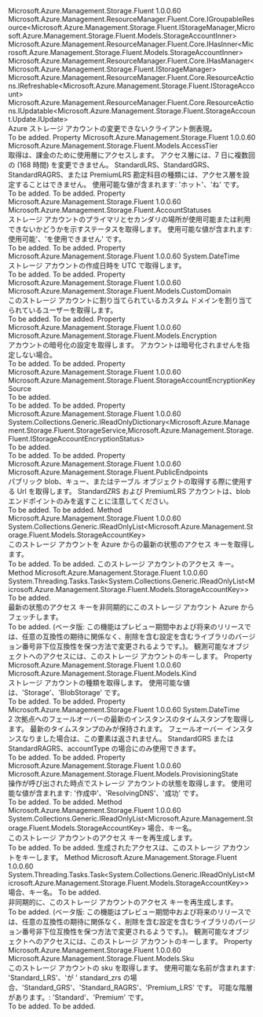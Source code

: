 <Type Name="IStorageAccount" FullName="Microsoft.Azure.Management.Storage.Fluent.IStorageAccount">
  <TypeSignature Language="C#" Value="public interface IStorageAccount : Microsoft.Azure.Management.ResourceManager.Fluent.Core.IGroupableResource&lt;Microsoft.Azure.Management.Storage.Fluent.IStorageManager,Microsoft.Azure.Management.Storage.Fluent.Models.StorageAccountInner&gt;, Microsoft.Azure.Management.ResourceManager.Fluent.Core.IHasInner&lt;Microsoft.Azure.Management.Storage.Fluent.Models.StorageAccountInner&gt;, Microsoft.Azure.Management.ResourceManager.Fluent.Core.IHasManager&lt;Microsoft.Azure.Management.Storage.Fluent.IStorageManager&gt;, Microsoft.Azure.Management.ResourceManager.Fluent.Core.ResourceActions.IRefreshable&lt;Microsoft.Azure.Management.Storage.Fluent.IStorageAccount&gt;, Microsoft.Azure.Management.ResourceManager.Fluent.Core.ResourceActions.IUpdatable&lt;Microsoft.Azure.Management.Storage.Fluent.StorageAccount.Update.IUpdate&gt;" />
  <TypeSignature Language="ILAsm" Value=".class public interface auto ansi abstract IStorageAccount implements class Microsoft.Azure.Management.ResourceManager.Fluent.Core.IGroupableResource`2&lt;class Microsoft.Azure.Management.Storage.Fluent.IStorageManager, class Microsoft.Azure.Management.Storage.Fluent.Models.StorageAccountInner&gt;, class Microsoft.Azure.Management.ResourceManager.Fluent.Core.IHasId, class Microsoft.Azure.Management.ResourceManager.Fluent.Core.IHasInner`1&lt;class Microsoft.Azure.Management.Storage.Fluent.Models.StorageAccountInner&gt;, class Microsoft.Azure.Management.ResourceManager.Fluent.Core.IHasManager`1&lt;class Microsoft.Azure.Management.Storage.Fluent.IStorageManager&gt;, class Microsoft.Azure.Management.ResourceManager.Fluent.Core.IHasName, class Microsoft.Azure.Management.ResourceManager.Fluent.Core.IHasResourceGroup, class Microsoft.Azure.Management.ResourceManager.Fluent.Core.IResource, class Microsoft.Azure.Management.ResourceManager.Fluent.Core.ResourceActions.IIndexable, class Microsoft.Azure.Management.ResourceManager.Fluent.Core.ResourceActions.IRefreshable`1&lt;class Microsoft.Azure.Management.Storage.Fluent.IStorageAccount&gt;, class Microsoft.Azure.Management.ResourceManager.Fluent.Core.ResourceActions.IUpdatable`1&lt;class Microsoft.Azure.Management.Storage.Fluent.StorageAccount.Update.IUpdate&gt;" />
  <TypeSignature Language="DocId" Value="T:Microsoft.Azure.Management.Storage.Fluent.IStorageAccount" />
  <TypeSignature Language="VB.NET" Value="Public Interface IStorageAccount&#xA;Implements IGroupableResource(Of IStorageManager, StorageAccountInner), IHasInner(Of StorageAccountInner), IHasManager(Of IStorageManager), IRefreshable(Of IStorageAccount), IUpdatable(Of IUpdate)" />
  <TypeSignature Language="F#" Value="type IStorageAccount = interface&#xA;    interface IGroupableResource&lt;IStorageManager, StorageAccountInner&gt;&#xA;    interface IResource&#xA;    interface IIndexable&#xA;    interface IHasId&#xA;    interface IHasName&#xA;    interface IHasResourceGroup&#xA;    interface IHasManager&lt;IStorageManager&gt;&#xA;    interface IHasInner&lt;StorageAccountInner&gt;&#xA;    interface IRefreshable&lt;IStorageAccount&gt;&#xA;    interface IUpdatable&lt;IUpdate&gt;" />
  <AssemblyInfo>
    <AssemblyName>Microsoft.Azure.Management.Storage.Fluent</AssemblyName>
    <AssemblyVersion>1.0.0.60</AssemblyVersion>
  </AssemblyInfo>
  <Interfaces>
    <Interface>
      <InterfaceName>Microsoft.Azure.Management.ResourceManager.Fluent.Core.IGroupableResource&lt;Microsoft.Azure.Management.Storage.Fluent.IStorageManager,Microsoft.Azure.Management.Storage.Fluent.Models.StorageAccountInner&gt;</InterfaceName>
    </Interface>
    <Interface>
      <InterfaceName>Microsoft.Azure.Management.ResourceManager.Fluent.Core.IHasInner&lt;Microsoft.Azure.Management.Storage.Fluent.Models.StorageAccountInner&gt;</InterfaceName>
    </Interface>
    <Interface>
      <InterfaceName>Microsoft.Azure.Management.ResourceManager.Fluent.Core.IHasManager&lt;Microsoft.Azure.Management.Storage.Fluent.IStorageManager&gt;</InterfaceName>
    </Interface>
    <Interface>
      <InterfaceName>Microsoft.Azure.Management.ResourceManager.Fluent.Core.ResourceActions.IRefreshable&lt;Microsoft.Azure.Management.Storage.Fluent.IStorageAccount&gt;</InterfaceName>
    </Interface>
    <Interface>
      <InterfaceName>Microsoft.Azure.Management.ResourceManager.Fluent.Core.ResourceActions.IUpdatable&lt;Microsoft.Azure.Management.Storage.Fluent.StorageAccount.Update.IUpdate&gt;</InterfaceName>
    </Interface>
  </Interfaces>
  <Docs>
    <summary>
            Azure ストレージ アカウントの変更できないクライアント側表現。
            </summary>
    <remarks>To be added.</remarks>
  </Docs>
  <Members>
    <Member MemberName="AccessTier">
      <MemberSignature Language="C#" Value="public Microsoft.Azure.Management.Storage.Fluent.Models.AccessTier AccessTier { get; }" />
      <MemberSignature Language="ILAsm" Value=".property instance valuetype Microsoft.Azure.Management.Storage.Fluent.Models.AccessTier AccessTier" />
      <MemberSignature Language="DocId" Value="P:Microsoft.Azure.Management.Storage.Fluent.IStorageAccount.AccessTier" />
      <MemberSignature Language="VB.NET" Value="Public ReadOnly Property AccessTier As AccessTier" />
      <MemberSignature Language="F#" Value="member this.AccessTier : Microsoft.Azure.Management.Storage.Fluent.Models.AccessTier" Usage="Microsoft.Azure.Management.Storage.Fluent.IStorageAccount.AccessTier" />
      <MemberType>Property</MemberType>
      <AssemblyInfo>
        <AssemblyName>Microsoft.Azure.Management.Storage.Fluent</AssemblyName>
        <AssemblyVersion>1.0.0.60</AssemblyVersion>
      </AssemblyInfo>
      <ReturnValue>
        <ReturnType>Microsoft.Azure.Management.Storage.Fluent.Models.AccessTier</ReturnType>
      </ReturnValue>
      <Docs>
        <summary>
            取得は、課金のために使用層にアクセスします。 アクセス層には、7 日に複数回の (168 時間) を変更できません。 StandardLRS、StandardGRS、StandardRAGRS、または PremiumLRS 勘定科目の種類には、アクセス層を設定することはできません。
            使用可能な値が含まれます: 'ホット'、'ね' です。
            </summary>
        <value>To be added.</value>
        <remarks>To be added.</remarks>
      </Docs>
    </Member>
    <Member MemberName="AccountStatuses">
      <MemberSignature Language="C#" Value="public Microsoft.Azure.Management.Storage.Fluent.AccountStatuses AccountStatuses { get; }" />
      <MemberSignature Language="ILAsm" Value=".property instance class Microsoft.Azure.Management.Storage.Fluent.AccountStatuses AccountStatuses" />
      <MemberSignature Language="DocId" Value="P:Microsoft.Azure.Management.Storage.Fluent.IStorageAccount.AccountStatuses" />
      <MemberSignature Language="VB.NET" Value="Public ReadOnly Property AccountStatuses As AccountStatuses" />
      <MemberSignature Language="F#" Value="member this.AccountStatuses : Microsoft.Azure.Management.Storage.Fluent.AccountStatuses" Usage="Microsoft.Azure.Management.Storage.Fluent.IStorageAccount.AccountStatuses" />
      <MemberType>Property</MemberType>
      <AssemblyInfo>
        <AssemblyName>Microsoft.Azure.Management.Storage.Fluent</AssemblyName>
        <AssemblyVersion>1.0.0.60</AssemblyVersion>
      </AssemblyInfo>
      <ReturnValue>
        <ReturnType>Microsoft.Azure.Management.Storage.Fluent.AccountStatuses</ReturnType>
      </ReturnValue>
      <Docs>
        <summary>
            ストレージ アカウントのプライマリとセカンダリの場所が使用可能または利用できないかどうかを示すステータスを取得します。 使用可能な値が含まれます: 使用可能'、'を使用できません' です。
            </summary>
        <value>To be added.</value>
        <remarks>To be added.</remarks>
      </Docs>
    </Member>
    <Member MemberName="CreationTime">
      <MemberSignature Language="C#" Value="public DateTime CreationTime { get; }" />
      <MemberSignature Language="ILAsm" Value=".property instance valuetype System.DateTime CreationTime" />
      <MemberSignature Language="DocId" Value="P:Microsoft.Azure.Management.Storage.Fluent.IStorageAccount.CreationTime" />
      <MemberSignature Language="VB.NET" Value="Public ReadOnly Property CreationTime As DateTime" />
      <MemberSignature Language="F#" Value="member this.CreationTime : DateTime" Usage="Microsoft.Azure.Management.Storage.Fluent.IStorageAccount.CreationTime" />
      <MemberType>Property</MemberType>
      <AssemblyInfo>
        <AssemblyName>Microsoft.Azure.Management.Storage.Fluent</AssemblyName>
        <AssemblyVersion>1.0.0.60</AssemblyVersion>
      </AssemblyInfo>
      <ReturnValue>
        <ReturnType>System.DateTime</ReturnType>
      </ReturnValue>
      <Docs>
        <summary>
            ストレージ アカウントの作成日時を UTC で取得します。
            </summary>
        <value>To be added.</value>
        <remarks>To be added.</remarks>
      </Docs>
    </Member>
    <Member MemberName="CustomDomain">
      <MemberSignature Language="C#" Value="public Microsoft.Azure.Management.Storage.Fluent.Models.CustomDomain CustomDomain { get; }" />
      <MemberSignature Language="ILAsm" Value=".property instance class Microsoft.Azure.Management.Storage.Fluent.Models.CustomDomain CustomDomain" />
      <MemberSignature Language="DocId" Value="P:Microsoft.Azure.Management.Storage.Fluent.IStorageAccount.CustomDomain" />
      <MemberSignature Language="VB.NET" Value="Public ReadOnly Property CustomDomain As CustomDomain" />
      <MemberSignature Language="F#" Value="member this.CustomDomain : Microsoft.Azure.Management.Storage.Fluent.Models.CustomDomain" Usage="Microsoft.Azure.Management.Storage.Fluent.IStorageAccount.CustomDomain" />
      <MemberType>Property</MemberType>
      <AssemblyInfo>
        <AssemblyName>Microsoft.Azure.Management.Storage.Fluent</AssemblyName>
        <AssemblyVersion>1.0.0.60</AssemblyVersion>
      </AssemblyInfo>
      <ReturnValue>
        <ReturnType>Microsoft.Azure.Management.Storage.Fluent.Models.CustomDomain</ReturnType>
      </ReturnValue>
      <Docs>
        <summary>
            このストレージ アカウントに割り当てられているカスタム ドメインを割り当てられているユーザーを取得します。
            </summary>
        <value>To be added.</value>
        <remarks>To be added.</remarks>
      </Docs>
    </Member>
    <Member MemberName="Encryption">
      <MemberSignature Language="C#" Value="public Microsoft.Azure.Management.Storage.Fluent.Models.Encryption Encryption { get; }" />
      <MemberSignature Language="ILAsm" Value=".property instance class Microsoft.Azure.Management.Storage.Fluent.Models.Encryption Encryption" />
      <MemberSignature Language="DocId" Value="P:Microsoft.Azure.Management.Storage.Fluent.IStorageAccount.Encryption" />
      <MemberSignature Language="VB.NET" Value="Public ReadOnly Property Encryption As Encryption" />
      <MemberSignature Language="F#" Value="member this.Encryption : Microsoft.Azure.Management.Storage.Fluent.Models.Encryption" Usage="Microsoft.Azure.Management.Storage.Fluent.IStorageAccount.Encryption" />
      <MemberType>Property</MemberType>
      <AssemblyInfo>
        <AssemblyName>Microsoft.Azure.Management.Storage.Fluent</AssemblyName>
        <AssemblyVersion>1.0.0.60</AssemblyVersion>
      </AssemblyInfo>
      <ReturnValue>
        <ReturnType>Microsoft.Azure.Management.Storage.Fluent.Models.Encryption</ReturnType>
      </ReturnValue>
      <Docs>
        <summary>
            アカウントの暗号化の設定を取得します。 アカウントは暗号化されませんを指定しない場合。
            </summary>
        <value>To be added.</value>
        <remarks>To be added.</remarks>
      </Docs>
    </Member>
    <Member MemberName="EncryptionKeySource">
      <MemberSignature Language="C#" Value="public Microsoft.Azure.Management.Storage.Fluent.StorageAccountEncryptionKeySource EncryptionKeySource { get; }" />
      <MemberSignature Language="ILAsm" Value=".property instance class Microsoft.Azure.Management.Storage.Fluent.StorageAccountEncryptionKeySource EncryptionKeySource" />
      <MemberSignature Language="DocId" Value="P:Microsoft.Azure.Management.Storage.Fluent.IStorageAccount.EncryptionKeySource" />
      <MemberSignature Language="VB.NET" Value="Public ReadOnly Property EncryptionKeySource As StorageAccountEncryptionKeySource" />
      <MemberSignature Language="F#" Value="member this.EncryptionKeySource : Microsoft.Azure.Management.Storage.Fluent.StorageAccountEncryptionKeySource" Usage="Microsoft.Azure.Management.Storage.Fluent.IStorageAccount.EncryptionKeySource" />
      <MemberType>Property</MemberType>
      <AssemblyInfo>
        <AssemblyName>Microsoft.Azure.Management.Storage.Fluent</AssemblyName>
        <AssemblyVersion>1.0.0.60</AssemblyVersion>
      </AssemblyInfo>
      <ReturnValue>
        <ReturnType>Microsoft.Azure.Management.Storage.Fluent.StorageAccountEncryptionKeySource</ReturnType>
      </ReturnValue>
      <Docs>
        <summary>To be added.</summary>
        <value>To be added.</value>
        <remarks>To be added.</remarks>
      </Docs>
    </Member>
    <Member MemberName="EncryptionStatuses">
      <MemberSignature Language="C#" Value="public System.Collections.Generic.IReadOnlyDictionary&lt;Microsoft.Azure.Management.Storage.Fluent.StorageService,Microsoft.Azure.Management.Storage.Fluent.IStorageAccountEncryptionStatus&gt; EncryptionStatuses { get; }" />
      <MemberSignature Language="ILAsm" Value=".property instance class System.Collections.Generic.IReadOnlyDictionary`2&lt;class Microsoft.Azure.Management.Storage.Fluent.StorageService, class Microsoft.Azure.Management.Storage.Fluent.IStorageAccountEncryptionStatus&gt; EncryptionStatuses" />
      <MemberSignature Language="DocId" Value="P:Microsoft.Azure.Management.Storage.Fluent.IStorageAccount.EncryptionStatuses" />
      <MemberSignature Language="VB.NET" Value="Public ReadOnly Property EncryptionStatuses As IReadOnlyDictionary(Of StorageService, IStorageAccountEncryptionStatus)" />
      <MemberSignature Language="F#" Value="member this.EncryptionStatuses : System.Collections.Generic.IReadOnlyDictionary&lt;Microsoft.Azure.Management.Storage.Fluent.StorageService, Microsoft.Azure.Management.Storage.Fluent.IStorageAccountEncryptionStatus&gt;" Usage="Microsoft.Azure.Management.Storage.Fluent.IStorageAccount.EncryptionStatuses" />
      <MemberType>Property</MemberType>
      <AssemblyInfo>
        <AssemblyName>Microsoft.Azure.Management.Storage.Fluent</AssemblyName>
        <AssemblyVersion>1.0.0.60</AssemblyVersion>
      </AssemblyInfo>
      <ReturnValue>
        <ReturnType>System.Collections.Generic.IReadOnlyDictionary&lt;Microsoft.Azure.Management.Storage.Fluent.StorageService,Microsoft.Azure.Management.Storage.Fluent.IStorageAccountEncryptionStatus&gt;</ReturnType>
      </ReturnValue>
      <Docs>
        <summary>To be added.</summary>
        <value>To be added.</value>
        <remarks>To be added.</remarks>
      </Docs>
    </Member>
    <Member MemberName="EndPoints">
      <MemberSignature Language="C#" Value="public Microsoft.Azure.Management.Storage.Fluent.PublicEndpoints EndPoints { get; }" />
      <MemberSignature Language="ILAsm" Value=".property instance class Microsoft.Azure.Management.Storage.Fluent.PublicEndpoints EndPoints" />
      <MemberSignature Language="DocId" Value="P:Microsoft.Azure.Management.Storage.Fluent.IStorageAccount.EndPoints" />
      <MemberSignature Language="VB.NET" Value="Public ReadOnly Property EndPoints As PublicEndpoints" />
      <MemberSignature Language="F#" Value="member this.EndPoints : Microsoft.Azure.Management.Storage.Fluent.PublicEndpoints" Usage="Microsoft.Azure.Management.Storage.Fluent.IStorageAccount.EndPoints" />
      <MemberType>Property</MemberType>
      <AssemblyInfo>
        <AssemblyName>Microsoft.Azure.Management.Storage.Fluent</AssemblyName>
        <AssemblyVersion>1.0.0.60</AssemblyVersion>
      </AssemblyInfo>
      <ReturnValue>
        <ReturnType>Microsoft.Azure.Management.Storage.Fluent.PublicEndpoints</ReturnType>
      </ReturnValue>
      <Docs>
        <summary>
            パブリック blob、キュー、またはテーブル オブジェクトの取得する際に使用する Url を取得します。 StandardZRS および PremiumLRS アカウントは、blob エンドポイントのみを返すことに注意してください。
            </summary>
        <value>To be added.</value>
        <remarks>To be added.</remarks>
      </Docs>
    </Member>
    <Member MemberName="GetKeys">
      <MemberSignature Language="C#" Value="public System.Collections.Generic.IReadOnlyList&lt;Microsoft.Azure.Management.Storage.Fluent.Models.StorageAccountKey&gt; GetKeys ();" />
      <MemberSignature Language="ILAsm" Value=".method public hidebysig newslot virtual instance class System.Collections.Generic.IReadOnlyList`1&lt;class Microsoft.Azure.Management.Storage.Fluent.Models.StorageAccountKey&gt; GetKeys() cil managed" />
      <MemberSignature Language="DocId" Value="M:Microsoft.Azure.Management.Storage.Fluent.IStorageAccount.GetKeys" />
      <MemberSignature Language="VB.NET" Value="Public Function GetKeys () As IReadOnlyList(Of StorageAccountKey)" />
      <MemberSignature Language="F#" Value="abstract member GetKeys : unit -&gt; System.Collections.Generic.IReadOnlyList&lt;Microsoft.Azure.Management.Storage.Fluent.Models.StorageAccountKey&gt;" Usage="iStorageAccount.GetKeys " />
      <MemberType>Method</MemberType>
      <AssemblyInfo>
        <AssemblyName>Microsoft.Azure.Management.Storage.Fluent</AssemblyName>
        <AssemblyVersion>1.0.0.60</AssemblyVersion>
      </AssemblyInfo>
      <ReturnValue>
        <ReturnType>System.Collections.Generic.IReadOnlyList&lt;Microsoft.Azure.Management.Storage.Fluent.Models.StorageAccountKey&gt;</ReturnType>
      </ReturnValue>
      <Parameters />
      <Docs>
        <summary>
            このストレージ アカウントを Azure からの最新の状態のアクセス キーを取得します。
            </summary>
        <returns>To be added.</returns>
        <remarks>To be added.</remarks>
        <return>このストレージ アカウントのアクセス キー。</return>
      </Docs>
    </Member>
    <Member MemberName="GetKeysAsync">
      <MemberSignature Language="C#" Value="public System.Threading.Tasks.Task&lt;System.Collections.Generic.IReadOnlyList&lt;Microsoft.Azure.Management.Storage.Fluent.Models.StorageAccountKey&gt;&gt; GetKeysAsync (System.Threading.CancellationToken cancellationToken = null);" />
      <MemberSignature Language="ILAsm" Value=".method public hidebysig newslot virtual instance class System.Threading.Tasks.Task`1&lt;class System.Collections.Generic.IReadOnlyList`1&lt;class Microsoft.Azure.Management.Storage.Fluent.Models.StorageAccountKey&gt;&gt; GetKeysAsync(valuetype System.Threading.CancellationToken cancellationToken) cil managed" />
      <MemberSignature Language="DocId" Value="M:Microsoft.Azure.Management.Storage.Fluent.IStorageAccount.GetKeysAsync(System.Threading.CancellationToken)" />
      <MemberSignature Language="F#" Value="abstract member GetKeysAsync : System.Threading.CancellationToken -&gt; System.Threading.Tasks.Task&lt;System.Collections.Generic.IReadOnlyList&lt;Microsoft.Azure.Management.Storage.Fluent.Models.StorageAccountKey&gt;&gt;" Usage="iStorageAccount.GetKeysAsync cancellationToken" />
      <MemberType>Method</MemberType>
      <AssemblyInfo>
        <AssemblyName>Microsoft.Azure.Management.Storage.Fluent</AssemblyName>
        <AssemblyVersion>1.0.0.60</AssemblyVersion>
      </AssemblyInfo>
      <ReturnValue>
        <ReturnType>System.Threading.Tasks.Task&lt;System.Collections.Generic.IReadOnlyList&lt;Microsoft.Azure.Management.Storage.Fluent.Models.StorageAccountKey&gt;&gt;</ReturnType>
      </ReturnValue>
      <Parameters>
        <Parameter Name="cancellationToken" Type="System.Threading.CancellationToken" />
      </Parameters>
      <Docs>
        <param name="cancellationToken">To be added.</param>
        <summary>
            最新の状態のアクセス キーを非同期的にこのストレージ アカウント Azure からフェッチします。
            </summary>
        <returns>To be added.</returns>
        <remarks>
            (ベータ版: この機能はプレビュー期間中および将来のリリースでは、任意の互換性の期待に関係なく、削除を含む設定を含むライブラリのバージョン番号非下位互換性を保つ方法で変更されるようです。)。
            </remarks>
        <return>観測可能なオブジェクトへのアクセスには、このストレージ アカウントのキーします。</return>
      </Docs>
    </Member>
    <Member MemberName="Kind">
      <MemberSignature Language="C#" Value="public Microsoft.Azure.Management.Storage.Fluent.Models.Kind Kind { get; }" />
      <MemberSignature Language="ILAsm" Value=".property instance valuetype Microsoft.Azure.Management.Storage.Fluent.Models.Kind Kind" />
      <MemberSignature Language="DocId" Value="P:Microsoft.Azure.Management.Storage.Fluent.IStorageAccount.Kind" />
      <MemberSignature Language="VB.NET" Value="Public ReadOnly Property Kind As Kind" />
      <MemberSignature Language="F#" Value="member this.Kind : Microsoft.Azure.Management.Storage.Fluent.Models.Kind" Usage="Microsoft.Azure.Management.Storage.Fluent.IStorageAccount.Kind" />
      <MemberType>Property</MemberType>
      <AssemblyInfo>
        <AssemblyName>Microsoft.Azure.Management.Storage.Fluent</AssemblyName>
        <AssemblyVersion>1.0.0.60</AssemblyVersion>
      </AssemblyInfo>
      <ReturnValue>
        <ReturnType>Microsoft.Azure.Management.Storage.Fluent.Models.Kind</ReturnType>
      </ReturnValue>
      <Docs>
        <summary>
            ストレージ アカウントの種類を取得します。 使用可能な値は、'Storage'、'BlobStorage' です。
            </summary>
        <value>To be added.</value>
        <remarks>To be added.</remarks>
      </Docs>
    </Member>
    <Member MemberName="LastGeoFailoverTime">
      <MemberSignature Language="C#" Value="public DateTime LastGeoFailoverTime { get; }" />
      <MemberSignature Language="ILAsm" Value=".property instance valuetype System.DateTime LastGeoFailoverTime" />
      <MemberSignature Language="DocId" Value="P:Microsoft.Azure.Management.Storage.Fluent.IStorageAccount.LastGeoFailoverTime" />
      <MemberSignature Language="VB.NET" Value="Public ReadOnly Property LastGeoFailoverTime As DateTime" />
      <MemberSignature Language="F#" Value="member this.LastGeoFailoverTime : DateTime" Usage="Microsoft.Azure.Management.Storage.Fluent.IStorageAccount.LastGeoFailoverTime" />
      <MemberType>Property</MemberType>
      <AssemblyInfo>
        <AssemblyName>Microsoft.Azure.Management.Storage.Fluent</AssemblyName>
        <AssemblyVersion>1.0.0.60</AssemblyVersion>
      </AssemblyInfo>
      <ReturnValue>
        <ReturnType>System.DateTime</ReturnType>
      </ReturnValue>
      <Docs>
        <summary>
            2 次拠点へのフェールオーバーの最新のインスタンスのタイムスタンプを取得します。 最新のタイムスタンプのみが保持されます。 フェールオーバー インスタンスなりました場合は、この要素は返されません。
            StandardGRS または StandardRAGRS、accountType の場合にのみ使用できます。
            </summary>
        <value>To be added.</value>
        <remarks>To be added.</remarks>
      </Docs>
    </Member>
    <Member MemberName="ProvisioningState">
      <MemberSignature Language="C#" Value="public Microsoft.Azure.Management.Storage.Fluent.Models.ProvisioningState ProvisioningState { get; }" />
      <MemberSignature Language="ILAsm" Value=".property instance valuetype Microsoft.Azure.Management.Storage.Fluent.Models.ProvisioningState ProvisioningState" />
      <MemberSignature Language="DocId" Value="P:Microsoft.Azure.Management.Storage.Fluent.IStorageAccount.ProvisioningState" />
      <MemberSignature Language="VB.NET" Value="Public ReadOnly Property ProvisioningState As ProvisioningState" />
      <MemberSignature Language="F#" Value="member this.ProvisioningState : Microsoft.Azure.Management.Storage.Fluent.Models.ProvisioningState" Usage="Microsoft.Azure.Management.Storage.Fluent.IStorageAccount.ProvisioningState" />
      <MemberType>Property</MemberType>
      <AssemblyInfo>
        <AssemblyName>Microsoft.Azure.Management.Storage.Fluent</AssemblyName>
        <AssemblyVersion>1.0.0.60</AssemblyVersion>
      </AssemblyInfo>
      <ReturnValue>
        <ReturnType>Microsoft.Azure.Management.Storage.Fluent.Models.ProvisioningState</ReturnType>
      </ReturnValue>
      <Docs>
        <summary>
            操作が呼び出された時点でストレージ アカウントの状態を取得します。 使用可能な値が含まれます: '作成中'、'ResolvingDNS'、'成功' です。
            </summary>
        <value>To be added.</value>
        <remarks>To be added.</remarks>
      </Docs>
    </Member>
    <Member MemberName="RegenerateKey">
      <MemberSignature Language="C#" Value="public System.Collections.Generic.IReadOnlyList&lt;Microsoft.Azure.Management.Storage.Fluent.Models.StorageAccountKey&gt; RegenerateKey (string keyName);" />
      <MemberSignature Language="ILAsm" Value=".method public hidebysig newslot virtual instance class System.Collections.Generic.IReadOnlyList`1&lt;class Microsoft.Azure.Management.Storage.Fluent.Models.StorageAccountKey&gt; RegenerateKey(string keyName) cil managed" />
      <MemberSignature Language="DocId" Value="M:Microsoft.Azure.Management.Storage.Fluent.IStorageAccount.RegenerateKey(System.String)" />
      <MemberSignature Language="VB.NET" Value="Public Function RegenerateKey (keyName As String) As IReadOnlyList(Of StorageAccountKey)" />
      <MemberSignature Language="F#" Value="abstract member RegenerateKey : string -&gt; System.Collections.Generic.IReadOnlyList&lt;Microsoft.Azure.Management.Storage.Fluent.Models.StorageAccountKey&gt;" Usage="iStorageAccount.RegenerateKey keyName" />
      <MemberType>Method</MemberType>
      <AssemblyInfo>
        <AssemblyName>Microsoft.Azure.Management.Storage.Fluent</AssemblyName>
        <AssemblyVersion>1.0.0.60</AssemblyVersion>
      </AssemblyInfo>
      <ReturnValue>
        <ReturnType>System.Collections.Generic.IReadOnlyList&lt;Microsoft.Azure.Management.Storage.Fluent.Models.StorageAccountKey&gt;</ReturnType>
      </ReturnValue>
      <Parameters>
        <Parameter Name="keyName" Type="System.String" />
      </Parameters>
      <Docs>
        <param name="keyName">場合、キー名。</param>
        <summary>
            このストレージ アカウントのアクセス キーを再生成します。
            </summary>
        <returns>To be added.</returns>
        <remarks>To be added.</remarks>
        <return>生成されたアクセスは、このストレージ アカウントをキーします。</return>
      </Docs>
    </Member>
    <Member MemberName="RegenerateKeyAsync">
      <MemberSignature Language="C#" Value="public System.Threading.Tasks.Task&lt;System.Collections.Generic.IReadOnlyList&lt;Microsoft.Azure.Management.Storage.Fluent.Models.StorageAccountKey&gt;&gt; RegenerateKeyAsync (string keyName, System.Threading.CancellationToken cancellationToken = null);" />
      <MemberSignature Language="ILAsm" Value=".method public hidebysig newslot virtual instance class System.Threading.Tasks.Task`1&lt;class System.Collections.Generic.IReadOnlyList`1&lt;class Microsoft.Azure.Management.Storage.Fluent.Models.StorageAccountKey&gt;&gt; RegenerateKeyAsync(string keyName, valuetype System.Threading.CancellationToken cancellationToken) cil managed" />
      <MemberSignature Language="DocId" Value="M:Microsoft.Azure.Management.Storage.Fluent.IStorageAccount.RegenerateKeyAsync(System.String,System.Threading.CancellationToken)" />
      <MemberSignature Language="F#" Value="abstract member RegenerateKeyAsync : string * System.Threading.CancellationToken -&gt; System.Threading.Tasks.Task&lt;System.Collections.Generic.IReadOnlyList&lt;Microsoft.Azure.Management.Storage.Fluent.Models.StorageAccountKey&gt;&gt;" Usage="iStorageAccount.RegenerateKeyAsync (keyName, cancellationToken)" />
      <MemberType>Method</MemberType>
      <AssemblyInfo>
        <AssemblyName>Microsoft.Azure.Management.Storage.Fluent</AssemblyName>
        <AssemblyVersion>1.0.0.60</AssemblyVersion>
      </AssemblyInfo>
      <ReturnValue>
        <ReturnType>System.Threading.Tasks.Task&lt;System.Collections.Generic.IReadOnlyList&lt;Microsoft.Azure.Management.Storage.Fluent.Models.StorageAccountKey&gt;&gt;</ReturnType>
      </ReturnValue>
      <Parameters>
        <Parameter Name="keyName" Type="System.String" />
        <Parameter Name="cancellationToken" Type="System.Threading.CancellationToken" />
      </Parameters>
      <Docs>
        <param name="keyName">場合、キー名。</param>
        <param name="cancellationToken">To be added.</param>
        <summary>
            非同期的に、このストレージ アカウントのアクセス キーを再生成します。
            </summary>
        <returns>To be added.</returns>
        <remarks>
            (ベータ版: この機能はプレビュー期間中および将来のリリースでは、任意の互換性の期待に関係なく、削除を含む設定を含むライブラリのバージョン番号非下位互換性を保つ方法で変更されるようです。)。
            </remarks>
        <return>観測可能なオブジェクトへのアクセスには、このストレージ アカウントのキーします。</return>
      </Docs>
    </Member>
    <Member MemberName="Sku">
      <MemberSignature Language="C#" Value="public Microsoft.Azure.Management.Storage.Fluent.Models.Sku Sku { get; }" />
      <MemberSignature Language="ILAsm" Value=".property instance class Microsoft.Azure.Management.Storage.Fluent.Models.Sku Sku" />
      <MemberSignature Language="DocId" Value="P:Microsoft.Azure.Management.Storage.Fluent.IStorageAccount.Sku" />
      <MemberSignature Language="VB.NET" Value="Public ReadOnly Property Sku As Sku" />
      <MemberSignature Language="F#" Value="member this.Sku : Microsoft.Azure.Management.Storage.Fluent.Models.Sku" Usage="Microsoft.Azure.Management.Storage.Fluent.IStorageAccount.Sku" />
      <MemberType>Property</MemberType>
      <AssemblyInfo>
        <AssemblyName>Microsoft.Azure.Management.Storage.Fluent</AssemblyName>
        <AssemblyVersion>1.0.0.60</AssemblyVersion>
      </AssemblyInfo>
      <ReturnValue>
        <ReturnType>Microsoft.Azure.Management.Storage.Fluent.Models.Sku</ReturnType>
      </ReturnValue>
      <Docs>
        <summary>
            このストレージ アカウントの sku を取得します。 使用可能な名前が含まれます: 'Standard_LRS'、'が ' standard_zrs の場合、'Standard_GRS'、'Standard_RAGRS'、'Premium_LRS' です。 可能な階層があります。: 'Standard'、'Premium' です。
            </summary>
        <value>To be added.</value>
        <remarks>To be added.</remarks>
      </Docs>
    </Member>
  </Members>
</Type>